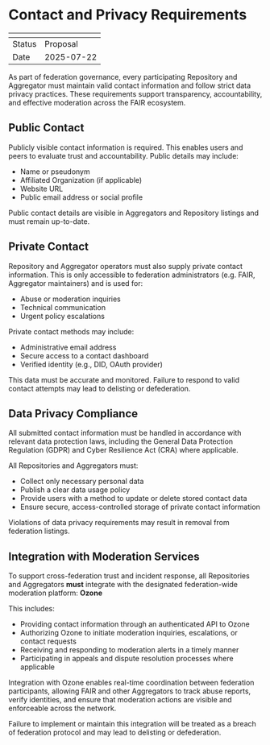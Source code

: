 # Contact and Privacy Requirements

| <!-- --> | <!-- -->   |
|----------|------------|
| Status   | Proposal   |
| Date     | 2025-07-22 |

As part of federation governance, every participating Repository and Aggregator must maintain valid contact information and follow strict data privacy practices. These requirements support transparency, accountability, and effective moderation across the FAIR ecosystem.

## Public Contact

Publicly visible contact information is required. This enables users and peers to evaluate trust and accountability. Public details may include:

- Name or pseudonym
- Affiliated Organization (if applicable)
- Website URL
- Public email address or social profile

Public contact details are visible in Aggregators and Repository listings and must remain up-to-date.

## Private Contact

Repository and Aggregator operators must also supply private contact information. This is only accessible to federation administrators (e.g. FAIR, Aggregator maintainers) and is used for:

- Abuse or moderation inquiries
- Technical communication
- Urgent policy escalations

Private contact methods may include:

- Administrative email address
- Secure access to a contact dashboard
- Verified identity (e.g., DID, OAuth provider)

This data must be accurate and monitored. Failure to respond to valid contact attempts may lead to delisting or defederation.

## Data Privacy Compliance

All submitted contact information must be handled in accordance with relevant data protection laws, including the General Data Protection Regulation (GDPR) and Cyber Resilience Act (CRA) where applicable.

All Repositories and Aggregators must:

- Collect only necessary personal data
- Publish a clear data usage policy
- Provide users with a method to update or delete stored contact data
- Ensure secure, access-controlled storage of private contact information

Violations of data privacy requirements may result in removal from federation listings.

## Integration with Moderation Services

To support cross-federation trust and incident response, all Repositories and Aggregators **must** integrate with the designated federation-wide moderation platform: **Ozone**

This includes:

- Providing contact information through an authenticated API to Ozone
- Authorizing Ozone to initiate moderation inquiries, escalations, or contact requests
- Receiving and responding to moderation alerts in a timely manner
- Participating in appeals and dispute resolution processes where applicable

Integration with Ozone enables real-time coordination between federation participants, allowing FAIR and other Aggregators to track abuse reports, verify identities, and ensure that moderation actions are visible and enforceable across the network.

Failure to implement or maintain this integration will be treated as a breach of federation protocol and may lead to delisting or defederation.

